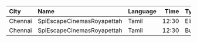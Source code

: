 | City    | Name                       | Language |  Time | Type   | Price | Capacity | Booked |
| :------ | :------------------------- | :------- | ----: | :----- | ----: | -------: | -----: |
| Chennai | SpiEscapeCinemasRoyapettah | Tamil    | 12:30 | Elite  |  191₹ |       50 |      3 |
| Chennai | SpiEscapeCinemasRoyapettah | Tamil    | 12:30 | Budget |   60₹ |        5 |      5 |